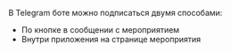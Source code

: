 В Telegram боте можно подписаться двумя способами:
- По кнопке в сообщении с мероприятием
- Внутри приложения на странице мероприятия